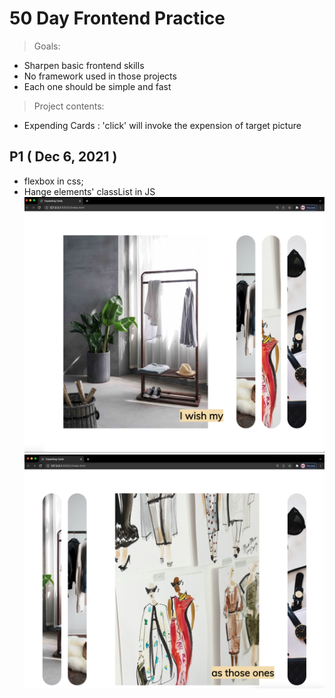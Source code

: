 # 50 Day Frontend Practice
> Goals:
* Sharpen basic frontend skills
* No framework used in those projects
* Each one should be simple and fast

> Project contents:
* Expending Cards : 'click' will invoke the expension of target picture


## P1 ( Dec 6, 2021 )

* flexbox in css; 
* Hange elements' classList in JS
![Demo](https://github.com/JiangyanLiNEU/50DayFrontend/blob/main/readmeIMG/1-1.png)
![Demo](https://github.com/JiangyanLiNEU/50DayFrontend/blob/main/readmeIMG/1-2.png)
